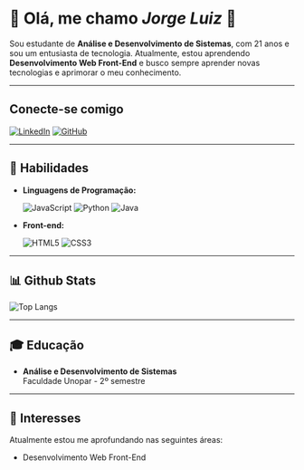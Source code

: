 # 👋 **Olá, me chamo** _Jorge Luiz_ 🚀

Sou estudante de **Análise e Desenvolvimento de Sistemas**, com 21 anos e sou um entusiasta de tecnologia. Atualmente, estou aprendendo **Desenvolvimento Web Front-End** e busco sempre aprender novas tecnologias e aprimorar o meu conhecimento.

---

## Conecte-se comigo
[![LinkedIn](https://img.shields.io/badge/LinkedIn-000000?style=for-the-badge&logo=linkedin&logoColor=F1C40F)](https://www.linkedin.com/in/jorge-santos-34a863212/)
[![GitHub](https://img.shields.io/badge/GitHub-000000?style=for-the-badge&logo=github&logoColor=F1C40F)](https://github.com/Jorgin-XD)

---

## 🚀 Habilidades
- **Linguagens de Programação:**

  ![JavaScript](https://img.shields.io/badge/JavaScript-000000?style=for-the-badge&logo=javascript&logoColor=F1C40F)
  ![Python](https://img.shields.io/badge/Python-000000?style=for-the-badge&logo=python&logoColor=F1C40F)
  ![Java](https://img.shields.io/badge/Java-000000?style=for-the-badge&logo=java&logoColor=F1C40F)

- **Front-end:**

  ![HTML5](https://img.shields.io/badge/HTML5-000000?style=for-the-badge&logo=html5&logoColor=F1C40F)
  ![CSS3](https://img.shields.io/badge/CSS3-000000?style=for-the-badge&logo=css3&logoColor=F1C40F)

---

## 📊 Github Stats
![Top Langs](https://github-readme-stats.vercel.app/api/top-langs/?username=Jorgin-XD&layout=compact&bg_color=000000&title_color=FFFFFF&text_color=FFFFFF)

---

## 🎓 Educação

- **Análise e Desenvolvimento de Sistemas**  
  Faculdade Unopar - 2º semestre

---

## 🌱 Interesses

Atualmente estou me aprofundando nas seguintes áreas:

- Desenvolvimento Web Front-End
